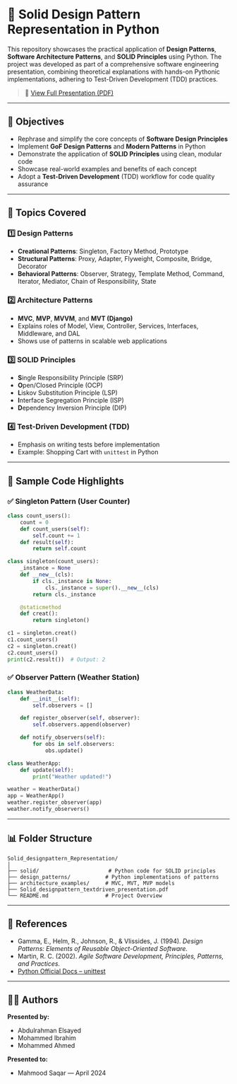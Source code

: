 # 🧱 Solid Design Pattern Representation in Python

This repository showcases the practical application of **Design Patterns**, **Software Architecture Patterns**, and **SOLID Principles** using Python. The project was developed as part of a comprehensive software engineering presentation, combining theoretical explanations with hands-on Pythonic implementations, adhering to Test-Driven Development (TDD) practices.

> 📄 [View Full Presentation (PDF)](./Solid_designpattern_textdriven_presentation.pdf)

---

## 📌 Objectives

- Rephrase and simplify the core concepts of **Software Design Principles**
- Implement **GoF Design Patterns** and **Modern Patterns** in Python
- Demonstrate the application of **SOLID Principles** using clean, modular code
- Showcase real-world examples and benefits of each concept
- Adopt a **Test-Driven Development** (TDD) workflow for code quality assurance

---

## 🧠 Topics Covered

### 1️⃣ **Design Patterns**
- **Creational Patterns**: Singleton, Factory Method, Prototype
- **Structural Patterns**: Proxy, Adapter, Flyweight, Composite, Bridge, Decorator
- **Behavioral Patterns**: Observer, Strategy, Template Method, Command, Iterator, Mediator, Chain of Responsibility, State

### 2️⃣ **Architecture Patterns**
- **MVC**, **MVP**, **MVVM**, and **MVT (Django)**
- Explains roles of Model, View, Controller, Services, Interfaces, Middleware, and DAL
- Shows use of patterns in scalable web applications

### 3️⃣ **SOLID Principles**
- **S**ingle Responsibility Principle (SRP)
- **O**pen/Closed Principle (OCP)
- **L**iskov Substitution Principle (LSP)
- **I**nterface Segregation Principle (ISP)
- **D**ependency Inversion Principle (DIP)

### 4️⃣ **Test-Driven Development (TDD)**
- Emphasis on writing tests before implementation
- Example: Shopping Cart with `unittest` in Python

---

## 🧪 Sample Code Highlights

### ✅ Singleton Pattern (User Counter)
```python
class count_users():
    count = 0
    def count_users(self):
        self.count += 1
    def result(self):
        return self.count

class singleton(count_users):
    _instance = None
    def __new__(cls):
        if cls._instance is None:
            cls._instance = super().__new__(cls)
        return cls._instance

    @staticmethod
    def creat():
        return singleton()

c1 = singleton.creat()
c1.count_users()
c2 = singleton.creat()
c2.count_users()
print(c2.result())  # Output: 2
```

### ✅ Observer Pattern (Weather Station)
```python
class WeatherData:
    def __init__(self):
        self.observers = []

    def register_observer(self, observer):
        self.observers.append(observer)

    def notify_observers(self):
        for obs in self.observers:
            obs.update()

class WeatherApp:
    def update(self):
        print("Weather updated!")

weather = WeatherData()
app = WeatherApp()
weather.register_observer(app)
weather.notify_observers()
```

---

## 📊 Folder Structure

```
Solid_designpattern_Representation/
│
├── solid/                      # Python code for SOLID principles
├── design_patterns/           # Python implementations of patterns
├── architecture_examples/     # MVC, MVT, MVP models
├── Solid_designpattern_textdriven_presentation.pdf
└── README.md                  # Project Overview
```

---

## 📘 References

- Gamma, E., Helm, R., Johnson, R., & Vlissides, J. (1994). *Design Patterns: Elements of Reusable Object-Oriented Software.*
- Martin, R. C. (2002). *Agile Software Development, Principles, Patterns, and Practices.*
- [Python Official Docs – unittest](https://docs.python.org/3/library/unittest.html)

---

## 🧑‍💻 Authors

**Presented by:**
- Abdulrahman Elsayed
- Mohammed Ibrahim
- Mohammed Ahmed

**Presented to:**
- Mahmood Saqar — April 2024
